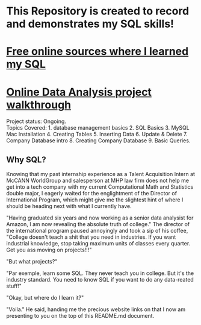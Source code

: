 # This Repository is created to record and demonstrates my SQL skills!
# [Free online sources where I learned my SQL](https://www.youtube.com/watch?v=HXV3zeQKqGY)
# [Online Data Analysis project walkthrough](https://www.youtube.com/watch?v=qfyynHBFOsM)

Project status: Ongoing. <br/>
Topics Covered: 1. database management basics 2. SQL Basics 3. MySQL Mac Installation 4. Creating Tables 5. Inserting Data 6. Update & Delete 7. Company Database intro 8. Creating Company Database 9. Basic Queries.

## Why SQL?
Knowing that my past internship experience as a Talent Acquisition Intern at McCANN WorldGroup and salesperson at MHP law firm does not help me get into a tech company with my current Computational Math and Statistics double major, I eagerly waited for the englightment of the Director of International Program, which might give me the slightest hint of where I should be heading next with what I currently have.

"Having graduated six years and now working as a senior data analysist for Amazon, I am now revealing the absolute truth of college." The director of the international program paused annoyingly and took a sip of his coffee, "College doesn't teach a shit that you need in industries. If you want industrial knowledge, stop taking maximum units of classes every quarter. Get you ass moving on projects!!!"

"But what projects?"

"Par exemple, learn some SQL. They never teach you in college. But it's the industry standard. You need to know SQL if you want to do any data-reated stuff!"

"Okay, but where do I learn it?"

"Voila." He said, handing me the precious website links on that I now am presenting to you on the top of this README.md document.


